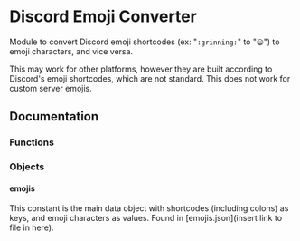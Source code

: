 # Discord Emoji Converter
Module to convert Discord emoji shortcodes (ex: "`:grinning:`" to "`😀`") to emoji characters, and vice versa.

This may work for other platforms, however they are built according to Discord's emoji shortcodes, which are not standard. This does not work for custom server emojis.

## Documentation

### Functions

### Objects

#### emojis

This constant is the main data object with shortcodes (including colons) as keys, and emoji characters as values. Found in [emojis.json](insert link to file in here).
